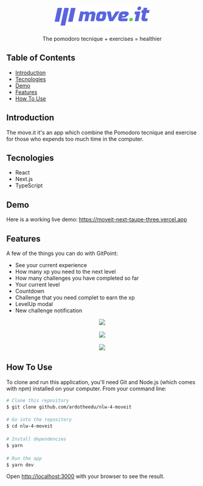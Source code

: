 <h1 align="center">
  <img alt="move.it" title="move.it" src=".github/logo.png" />
</h1>
</p>

<p align="center">
  The pomodoro tecnique + exercises = healthier
</p>


## Table of Contents
* [Introduction](#introduction)
* [Tecnologies](#tecnologies)
* [Demo](#demo)
* [Features](#features)
* [How To Use](#how-to-use)


## Introduction

The move.it it's an app which combine the Pomodoro tecnique and exercise for those who expends too much time in the computer.

## Tecnologies

* React
* Next.js
* TypeScript


## Demo

Here is a working live demo: https://moveit-next-taupe-three.vercel.app

## Features

A few of the things you can do with GitPoint:

* See your current experience
* How many xp you need to the next level
* How many challenges you have completed so far
* Your current level
* Countdown
* Challenge that you need complet to earn the xp
* LevelUp modal
* New challenge notification

<p align="center">
  <img src = "./github/features-imgs/home.png" width=700>
</p>

<p align="center">
  <img src = "./github/features-imgs/challenge.png" width=700>
</p>

<p align="center">
  <img src = "./github/features-imgs/notification.png" width=700>
</p>

## How To Use

To clone and run this application, you'll need Git and Node.js (which comes with npm) installed on your computer. From your command line:
```bash
# Clone this repository
$ git clone github.com/ardotheedu/nlw-4-moveit

# Go into the repository
$ cd nlw-4-moveit

# Install dependencies
$ yarn

# Run the app
$ yarn dev
```
Open [http://localhost:3000](http://localhost:3000) with your browser to see the result.


